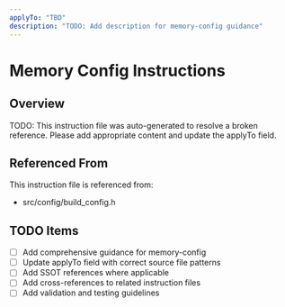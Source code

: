 ```yaml
---
applyTo: "TBD"
description: "TODO: Add description for memory-config guidance"
---
```


# Memory Config Instructions

## Overview
TODO: This instruction file was auto-generated to resolve a broken reference.
Please add appropriate content and update the applyTo field.

## Referenced From
This instruction file is referenced from:
- src/config/build_config.h

## TODO Items
- [ ] Add comprehensive guidance for memory-config
- [ ] Update applyTo field with correct source file patterns
- [ ] Add SSOT references where applicable
- [ ] Add cross-references to related instruction files
- [ ] Add validation and testing guidelines
